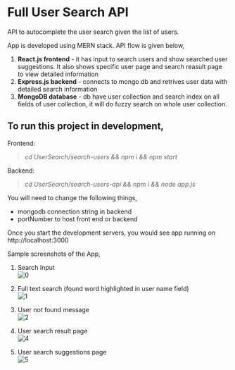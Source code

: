 # Full User Search API
API to autocomplete the user search given the list of users.

App is developed using MERN stack. API flow is given below,
1) **React.js frontend** - it has input to search users and show searched user suggestions. It also shows specific user page and search reasult page to view detailed information
2) **Express.js backend** - connects to mongo db and retrives user data with detailed search information
3) **MongoDB database** - db have user collection and search index on all fields of user collection, it will do fuzzy search on whole user collection.

## To run this project in development,

Frontend: 
> *cd UserSearch/search-users && npm i && npm start*

Backend: 
> *cd UserSearch/search-users-api && npm i && node app.js*

You will need to change the following things,
- mongodb connection string in backend
- portNumber to host front end or backend

Once you start the development servers, you would see app running on http://localhost:3000


Sample screenshots of the App,

1) Search Input <br />
![0](https://user-images.githubusercontent.com/34180124/148698368-569f9c56-14e9-46f8-92f8-d806e4725911.png)

2) Full text search (found word highlighted in user name field) <br />
![1](https://user-images.githubusercontent.com/34180124/148698512-dcc8159b-5f24-4f0e-a8cd-0dd24259ec34.png)

3) User not found message <br />
![2](https://user-images.githubusercontent.com/34180124/148698542-cf0629e4-163d-432e-8ffa-36edc71cf516.png)

4) User search result page <br />
![4](https://user-images.githubusercontent.com/34180124/148698550-17856630-aef7-43c4-872a-85a02874823a.png)

5) User search suggestions page <br />
![5](https://user-images.githubusercontent.com/34180124/148698552-680293dc-e150-4e24-99bf-e3bf6d50bc78.png)

